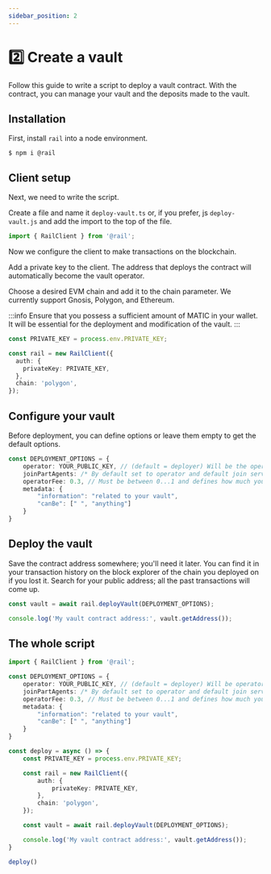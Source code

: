 ```yaml
---
sidebar_position: 2
---
```


# 2️⃣ Create a vault

Follow this guide to write a script to deploy a vault contract. With the contract, you can manage your vault and the deposits made to the vault.

## Installation

First, install `rail` into a node environment.

```
$ npm i @rail
```

## Client setup

Next, we need to write the script.

Create a file and name it `deploy-vault.ts` or, if you prefer, js `deploy-vault.js` and add the import to the top of the file.

```ts title=deploy-vault.ts
import { RailClient } from '@rail';
```

Now we configure the client to make transactions on the blockchain.

Add a private key to the client. The address that deploys the contract will automatically become the vault operator.

Choose a desired EVM chain and add it to the chain parameter. We currently support Gnosis, Polygon, and Ethereum.

:::info
Ensure that you possess a sufficient amount of MATIC in your wallet. It will be essential for the deployment and modification of the vault.
:::

```ts title=deploy-vault.ts
const PRIVATE_KEY = process.env.PRIVATE_KEY;

const rail = new RailClient({
  auth: {
    privateKey: PRIVATE_KEY,
  },
  chain: 'polygon',
});
```

## Configure your vault

Before deployment, you can define options or leave them empty to get the default options.

```ts title=deploy-vault.ts
const DEPLOYMENT_OPTIONS = {
    operator: YOUR_PUBLIC_KEY, // (default = deployer) Will be the operator of the newly created vault
    joinPartAgents: /* By default set to operator and default join server */,
    operatorFee: 0.3, // Must be between 0...1 and defines how much you get from each deposit
    metadata: {
        "information": "related to your vault",
        "canBe": [" ", "anything"]
    }
}
```

## Deploy the vault

Save the contract address somewhere; you'll need it later. You can find it in your transaction history on the block explorer of the chain you deployed on if you lost it. Search for your public address; all the past transactions will come up.

```ts title=deploy-vault.ts
const vault = await rail.deployVault(DEPLOYMENT_OPTIONS);

console.log('My vault contract address:', vault.getAddress());
```

## The whole script

```ts title=deploy-vault.ts
import { RailClient } from '@rail';

const DEPLOYMENT_OPTIONS = {
    operator: YOUR_PUBLIC_KEY, // (default = deployer) Will be operator of the newly created vault
    joinPartAgents: /* By default set to operator and default join server */,
    operatorFee: 0.3, // Must be between 0...1 and defines how much you get from each deposit
    metadata: {
        "information": "related to your vault",
        "canBe": [" ", "anything"]
    }
}

const deploy = async () => {
    const PRIVATE_KEY = process.env.PRIVATE_KEY;

    const rail = new RailClient({
        auth: {
            privateKey: PRIVATE_KEY,
        },
        chain: 'polygon',
    });

    const vault = await rail.deployVault(DEPLOYMENT_OPTIONS);

    console.log('My vault contract address:', vault.getAddress());
}

deploy()
```
